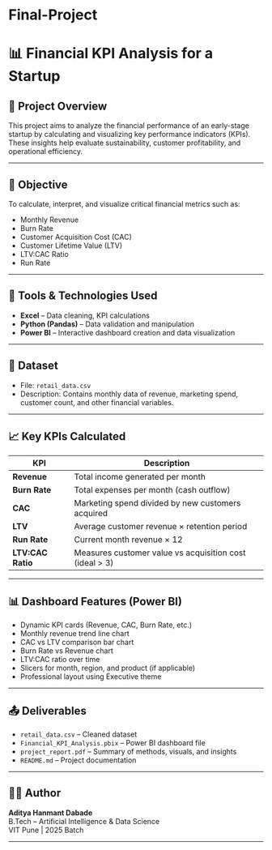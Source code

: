 # Final-Project
# 📊 Financial KPI Analysis for a Startup

## 📝 Project Overview
This project aims to analyze the financial performance of an early-stage startup by calculating and visualizing key performance indicators (KPIs). These insights help evaluate sustainability, customer profitability, and operational efficiency.

---

## 🎯 Objective
To calculate, interpret, and visualize critical financial metrics such as:
- Monthly Revenue
- Burn Rate
- Customer Acquisition Cost (CAC)
- Customer Lifetime Value (LTV)
- LTV:CAC Ratio
- Run Rate

---

## 🧰 Tools & Technologies Used
- **Excel** – Data cleaning, KPI calculations
- **Python (Pandas)** – Data validation and manipulation
- **Power BI** – Interactive dashboard creation and data visualization

---

## 📁 Dataset
- File: `retail_data.csv`
- Description: Contains monthly data of revenue, marketing spend, customer count, and other financial variables.

---

## 📈 Key KPIs Calculated
| KPI              | Description                                                           |
|------------------|------------------------------------------------------------------------|
| **Revenue**       | Total income generated per month                                       |
| **Burn Rate**     | Total expenses per month (cash outflow)                               |
| **CAC**           | Marketing spend divided by new customers acquired                     |
| **LTV**           | Average customer revenue × retention period                           |
| **Run Rate**      | Current month revenue × 12                                            |
| **LTV:CAC Ratio** | Measures customer value vs acquisition cost (ideal > 3)               |

---

## 📊 Dashboard Features (Power BI)
- Dynamic KPI cards (Revenue, CAC, Burn Rate, etc.)
- Monthly revenue trend line chart
- CAC vs LTV comparison bar chart
- Burn Rate vs Revenue chart
- LTV:CAC ratio over time
- Slicers for month, region, and product (if applicable)
- Professional layout using Executive theme

---

## 📤 Deliverables
- `retail_data.csv` – Cleaned dataset
- `Financial_KPI_Analysis.pbix` – Power BI dashboard file
- `project_report.pdf` – Summary of methods, visuals, and insights
- `README.md` – Project documentation

---

## 👨‍💻 Author
**Aditya Hanmant Dabade**  
B.Tech – Artificial Intelligence & Data Science  
VIT Pune | 2025 Batch  

---


